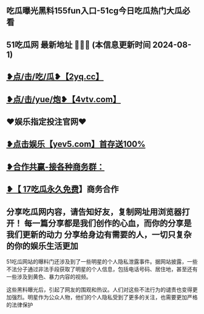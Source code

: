 吃瓜曝光黑料155fun入口-51cg今日吃瓜热门大瓜必看
 -------------------------------------
51吃瓜网 最新地址 🍉🍉🍉 (本信息更新时间 2024-08-1)
-----------------------------------------
<a href="https://2yq.cc">❥点/击/吃/瓜❥【2yq.cc】</a>
-----------------------------------------
<a href="https://4vtv.com">❥点/击/yue/炮❥【4vtv.com】</a> 
-----------------------------------------
♥️娱乐指定投注官网♥️
-----------------------------------------
<a href="https://yev5.com ">❥点击娱乐【yev5.com】首存送100%
 -------------------------------------
❥合作共赢-接各种商务群：
 -------------------------------------
❥【 <a href="https://t.me/GM_51cg1">17吃瓜永久免费</a>】商务合作
 -------------------------------------
分享吃瓜网内容，请告知好友，复制网址用浏览器打开！ 每一篇分享都是我们创作的心血，而你的分享是我们更新的动力
分享给身边有需要的人，一切只复杂的你的娱乐生活更加
 ------------------------------------
51吃瓜网站的曝料门还涉及到了一些明星的个人隐私泄露事件。据网站披露，一些不法分子通过非法手段获取了明星的个人信息，包括电话号码、居住地，甚至还有一些涉及到黄色、暴力内容的视频。

这些黑料曝光后，引起了网友的围观和热议。人们对这些不法行为的谴责也变得更加强烈。明星作为公众人物，他们的个人隐私受到了更多的关注，也需要更加严格的法律保护
